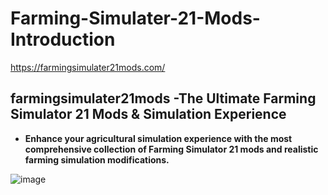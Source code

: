 # Farming-Simulater-21-Mods-Introduction
https://farmingsimulater21mods.com/
## farmingsimulater21mods -The Ultimate Farming Simulator 21 Mods & Simulation Experience


- **Enhance your agricultural simulation experience with the most comprehensive collection of Farming Simulator 21 mods and realistic farming simulation modifications.**

![image](https://github.com/user-attachments/assets/fcbcfafa-b13a-4dda-aed4-1479d9fc87c0)
